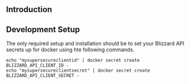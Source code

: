 ## Introduction


## Development Setup

The only required setup and installation should be to set your Blizzard API secrets up for docker using hte following commands.

```
echo "mysupersecureclientid" | docker secret create BLIZZARD_API_CLIENT_ID -
echo "mysupersecureclientsecret" | docker secret create BLIZZARD_API_CLIENT_SECRET -
```